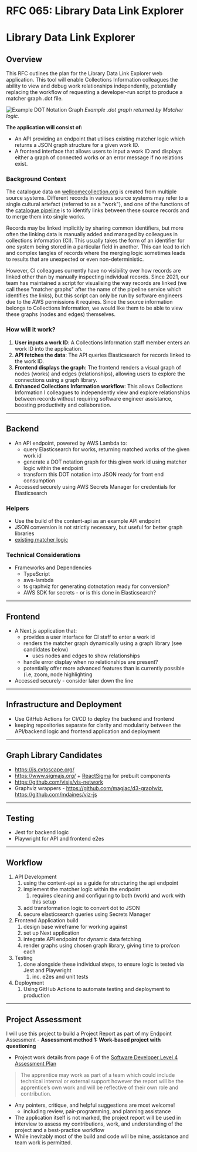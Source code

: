 # RFC 065: Library Data Link Explorer


# Library Data Link Explorer

## Overview

This RFC outlines the plan for the Library Data Link Explorer web application. This tool will enable Collections Information colleagues the ability to view and debug work relationships independently, potentially replacing the workflow of requesting a developer-run script to produce a matcher graph .dot file. 

![Example DOT Notation Graph](https://hackmd.io/_uploads/ry15cEQmkl.png)
*Example .dot graph returned by Matcher logic.*


**The application will consist of:**

- An API providing an endpoint that utilises existing matcher logic which returns a JSON graph structure for a given work ID.
- A frontend interface that allows users to input a work ID and displays either a graph of connected works or an error message if no relations exist.

### Background Context

The catalogue data on [wellcomecollection.org](https://wellcomecollection.org/search) is created from multiple source systems. Different records in various source systems may refer to a single cultural artefact (referred to as a "work"), and one of the functions of the [catalogue pipeline](https://github.com/wellcomecollection/catalogue-pipeline) is to identify links between these source records and to merge them into single works.

Records may be linked implicitly by sharing common identifiers, but more often the linking data is manually added and managed by colleagues in collections information (CI). This usually takes the form of an identifier for one system being stored in a particular field in another. This can lead to rich and complex tangles of records where the merging logic sometimes leads to results that are unexpected or even non-deterministic.

However, CI colleagues currently have no visibility over how records are linked other than by manually inspecting individual records. Since 2021, our team has maintained a script for visualising the way records are linked (we call these "matcher graphs" after the name of the pipeline service which identifies the links), but this script can only be run by software engineers due to the AWS permissions it requires. Since the source information belongs to Collections Information, we would like them to be able to view these graphs (nodes and edges) themselves.

### How will it work?


1. **User inputs a work ID**: A Collections Information staff member enters an work ID into the application.
2. **API fetches the data**: The API queries Elasticsearch for records linked to the work ID.
3. **Frontend displays the graph**: The frontend renders a visual graph of nodes (works) and edges (relationships), allowing users to explore the connections using a graph library.
4. **Enhanced Collections Information workflow**: This allows Collections Information I colleagues to independently view and explore relationships between records without requiring software engineer assistance, boosting productivity and collaboration.

---

## Backend

- An API endpoint, powered by AWS Lambda to:
    - query Elasticsearch for works, returning matched works of the given work id
    - generate a DOT notation graph for this given work id using matcher logic within the endpoint
    - transform this DOT notation into JSON ready for front end consumption
- Accessed securely using AWS Secrets Manager for credentials for Elasticsearch

### Helpers

- Use the build of the content-api as an example API endpoint
- JSON conversion is not strictly necessary, but useful for better graph libraries
- [existing matcher logic](https://github.com/wellcomecollection/catalogue-pipeline/blob/main/pipeline/matcher_merger/matcher/scripts/getMatcherGraph.ts)

### Technical Considerations

- Frameworks and Dependencies
    - TypeScript
    - aws-lambda
    - ts graphviz for generating dotnotation ready for conversion?
    - AWS SDK for secrets - or is this done in Elasticsearch?
    

---

## Frontend

- A Next.js application that:
    - provides a user interface for CI staff to enter a work id
    - renders the matcher graph dynamically using a graph library (see candidates below)
        - uses nodes and edges to show relationships
    - handle error display when no relationships are present?
    - potentially offer more advanced features than is currently possible (i.e, zoom, node highlighting
- Accessed securely - consider later down the line

---

## Infrastructure and Deployment

- Use GitHub Actions for CI/CD to deploy the backend and frontend
- keeping repositories separate for clarity and modularity between the API/backend logic and frontend application and deployment

---

## Graph Library Candidates

- https://js.cytoscape.org/
- https://www.sigmajs.org/ + [ReactSigma](https://sim51.github.io/react-sigma/) for prebuilt components
- https://github.com/visjs/vis-network
- Graphviz wrappers - https://github.com/magjac/d3-graphviz, https://github.com/mdaines/viz-js

---

## Testing

- Jest for backend logic
- Playwright for API and frontend e2es

---

## Workflow

1. API Development
    1. using the content-api as a guide for structuring the api endpoint
    2. implement the matcher logic within the endpoint
        1. requires cleaning and configuring to both (work) and work with this setup
    3. add transformation logic to convert dot to JSON
    4. secure elasticsearch queries using Secrets Manager
2. Frontend Application build
    1. design base wireframe for working against
    2. set up Next application
    3. integrate API endpoint for dynamic data fetching
    4. render graphs using chosen graph library, giving time to pro/con each
3. Testing 
    1. done alongside these individual steps, to ensure logic is tested via Jest and Playwright
        1. inc. e2es and unit tests
4. Deployment
    1. Using GitHub Actions to automate testing and deployment to production

---

## Project Assessment

I will use this project to build a Project Report as part of my Endpoint Assessment - **Assessment method 1: Work-based project with questioning**
- Project work details from page 6 of the [Software Developer Level 4 Assessment Plan](https://www.instituteforapprenticeships.org/media/5222/st0116_software-developer_l4_ap-for-publication_270521.pdf)

> The apprentice may work as part of a team which could include technical internal or external support however the report will be the apprentice’s own work and will be reflective of their own role and contribution. 

- Any pointers, critique, and helpful suggestions are most welcome! 
    - including review, pair-programming, and planning assistance
- The application itself is not marked, the project report will be used in interview to assess my contributions, work, and understanding of the project and a best-practice workflow
- While inevitably most of the build and code will be mine, assistance and team work is permitted.